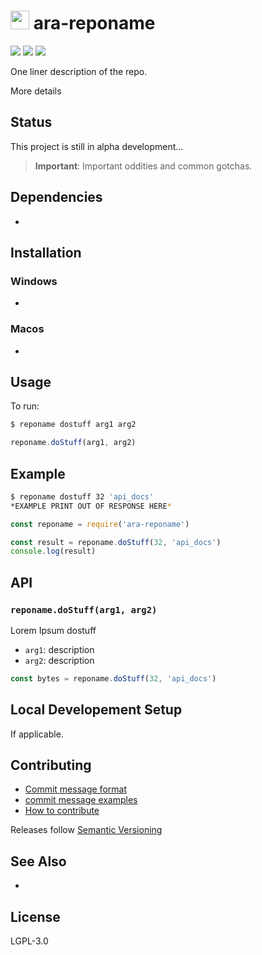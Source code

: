 <img src="https://github.com/AraBlocks/docs/blob/master/ara.png" width="30" height="30" /> ara-reponame
========

![](https://travis-ci.org/travis-ci/aradocs.svg?branch=master) ![](https://img.shields.io/npm/v/gh-badges.svg) ![](https://img.shields.io/github/release/qubyte/rubidium.svg)

One liner description of the repo.

More details

## Status
This project is still in alpha development...

> **Important**: Important oddities and common gotchas.

## Dependencies
- 

## Installation
### Windows
- 

### Macos
- 

## Usage
To run:
```sh
$ reponame dostuff arg1 arg2
```
```js
reponame.doStuff(arg1, arg2)
```

## Example
```sh
$ reponame dostuff 32 'api_docs'
*EXAMPLE PRINT OUT OF RESPONSE HERE*
```

```js
const reponame = require('ara-reponame')

const result = reponame.doStuff(32, 'api_docs')
console.log(result)
```

## API
### `reponame.doStuff(arg1, arg2)`

Lorem Ipsum dostuff
- `arg1`: description
- `arg2`: description

```js
const bytes = reponame.doStuff(32, 'api_docs')
```

## Local Developement Setup
If applicable.

## Contributing
- [Commit message format](https://github.com/AraBlocks/docs/blob/master/COMMIT_FORMAT.md)
- [commit message examples](https://github.com/AraBlocks/docs/blob/master/COMMIT_FORMAT_EXAMPLES.md)
- [How to contribute](https://github.com/AraBlocks/docs/blob/master/CONTRIBUTING.md)

Releases follow [Semantic Versioning](https://semver.org/)

## See Also
- 

## License
LGPL-3.0
